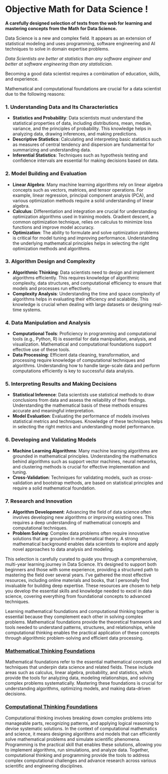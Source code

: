# Objective Math for Data Science !

**A carefully designed selection of texts from the web for learning and mastering concepts from the Math for Data Science.**

Data Science is a new and complex field. It appears as an extension of statistical modeling and uses programming, software engineering and AI techniques to solve in domain expertise problems.

*Data Scientists are better at statistics than any software engineer and better at software engineering than any statistician.*

Becoming a good data scientist requires a combination of education, skills, and experience. 

Mathematical and computational foundations are crucial for a data scientist due to the following reasons:

### 1. **Understanding Data and Its Characteristics**
   - **Statistics and Probability**: Data scientists must understand the statistical properties of data, including distributions, mean, median, variance, and the principles of probability. This knowledge helps in analyzing data, drawing inferences, and making predictions.
   - **Descriptive Statistics**: Calculating and interpreting basic statistics such as measures of central tendency and dispersion are fundamental for summarizing and understanding data.
   - **Inferential Statistics**: Techniques such as hypothesis testing and confidence intervals are essential for making decisions based on data.

### 2. **Model Building and Evaluation**
   - **Linear Algebra**: Many machine learning algorithms rely on linear algebra concepts such as vectors, matrices, and tensor operations. For example, linear regression, principal component analysis (PCA), and various optimization methods require a solid understanding of linear algebra.
   - **Calculus**: Differentiation and integration are crucial for understanding optimization algorithms used in training models. Gradient descent, a common optimization technique, relies on calculus to minimize loss functions and improve model accuracy.
   - **Optimization**: The ability to formulate and solve optimization problems is critical for model tuning and improving performance. Understanding the underlying mathematical principles helps in selecting the right optimization methods and algorithms.

### 3. **Algorithm Design and Complexity**
   - **Algorithmic Thinking**: Data scientists need to design and implement algorithms efficiently. This requires knowledge of algorithmic complexity, data structures, and computational efficiency to ensure that models and processes run effectively.
   - **Complexity Analysis**: Understanding the time and space complexity of algorithms helps in evaluating their efficiency and scalability. This knowledge is crucial when dealing with large datasets or designing real-time systems.

### 4. **Data Manipulation and Analysis**
   - **Computational Tools**: Proficiency in programming and computational tools (e.g., Python, R) is essential for data manipulation, analysis, and visualization. Mathematical and computational foundations support effective use of these tools.
   - **Data Processing**: Efficient data cleaning, transformation, and processing require knowledge of computational techniques and algorithms. Understanding how to handle large-scale data and perform computations efficiently is key to successful data analysis.

### 5. **Interpreting Results and Making Decisions**
   - **Statistical Inference**: Data scientists use statistical methods to draw conclusions from data and assess the reliability of their findings. Understanding the mathematical basis of these methods ensures accurate and meaningful interpretation.
   - **Model Evaluation**: Evaluating the performance of models involves statistical metrics and techniques. Knowledge of these techniques helps in selecting the right metrics and understanding model performance.

### 6. **Developing and Validating Models**
   - **Machine Learning Algorithms**: Many machine learning algorithms are grounded in mathematical principles. Understanding the mathematics behind algorithms such as support vector machines, neural networks, and clustering methods is crucial for effective implementation and tuning.
   - **Cross-Validation**: Techniques for validating models, such as cross-validation and bootstrap methods, are based on statistical principles and require a solid mathematical foundation.

### 7. **Research and Innovation**
   - **Algorithm Development**: Advancing the field of data science often involves developing new algorithms or improving existing ones. This requires a deep understanding of mathematical concepts and computational techniques.
   - **Problem Solving**: Complex data problems often require innovative solutions that are grounded in mathematical theory. A strong mathematical background enables data scientists to explore and apply novel approaches to data analysis and modeling.

This selection is carefully curated to guide you through a comprehensive, multi-year learning journey in Data Science. It’s designed to support both beginners and those with some experience, providing a structured path to mastering the field over several years. I’ve gathered the most effective resources, including online materials and books, that I personally find invaluable for building deep expertise. These resources are chosen to help you develop the essential skills and knowledge needed to excel in data science, covering everything from foundational concepts to advanced techniques.

Learning mathematical foundations and computational thinking together is essential because they complement each other in solving complex problems. Mathematical foundations provide the theoretical framework and tools needed to understand patterns, structures, and relationships, while computational thinking enables the practical application of these concepts through algorithmic problem-solving and efficient data processing.

### [Mathematical Thinking Foundations](https://github.com/cbohnert67/Objective-Data-Scientist/blob/main/mathematical-foundations.md)

Mathematical foundations refer to the essential mathematical concepts and techniques that underpin data science and related fields. These include areas such as calculus, linear algebra, probability, and statistics, which provide the tools for analyzing data, modeling relationships, and solving complex problems systematically. Mastering these foundations is crucial for understanding algorithms, optimizing models, and making data-driven decisions.
### [Computational Thinking Foundations](https://github.com/cbohnert67/Objective-Data-Scientist/blob/main/computational-foundations.md)

Computational thinking involves breaking down complex problems into manageable parts, recognizing patterns, and applying logical reasoning to devise systematic solutions. In the context of computational mathematics and science, it means designing algorithms and models that can efficiently solve mathematical problems and simulate scientific phenomena. Programming is the practical skill that enables these solutions, allowing you to implement algorithms, run simulations, and analyze data. Together, computational thinking and programming provide the tools to address complex computational challenges and advance research across various scientific and engineering disciplines.

